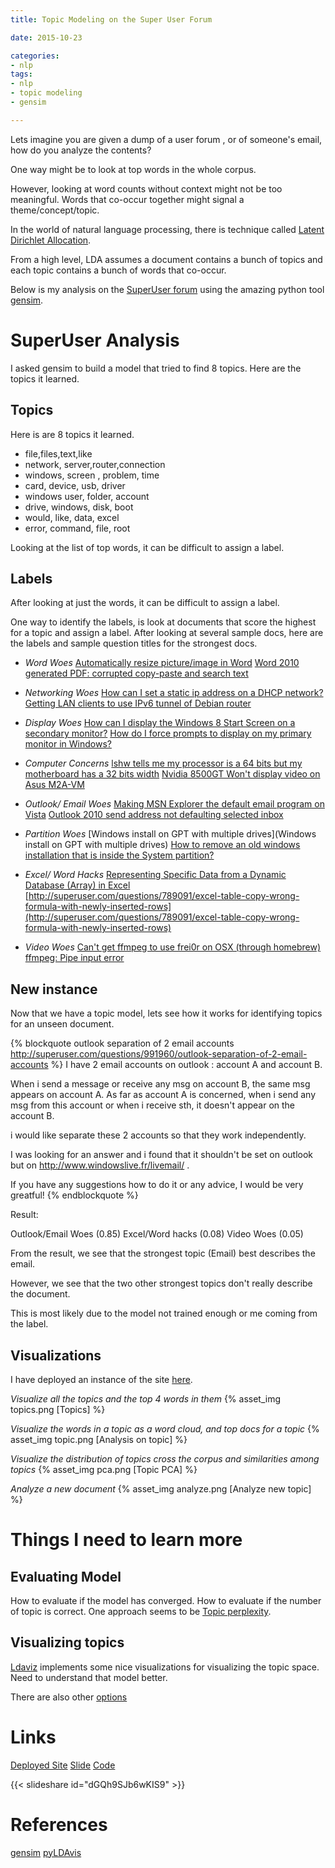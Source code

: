 ```yaml
---
title: Topic Modeling on the Super User Forum

date: 2015-10-23

categories:
- nlp
tags:
- nlp
- topic modeling
- gensim

---
```



Lets imagine you are given a dump of a user forum , or of someone's email, how do you analyze the contents?        

One way might be to look at top words in the whole corpus.


<!--more-->

However, looking at word counts without context might not be too meaningful. Words that co-occur together might signal a theme/concept/topic.

In the world of natural language processing, there is technique called [Latent Dirichlet Allocation](https://en.wikipedia.org/wiki/Latent_Dirichlet_allocation).

From a high level, LDA assumes a document contains a bunch of topics and each topic contains a bunch of words that co-occur.

Below is my analysis on the [SuperUser forum](http://superuser.com/) using the amazing python tool [gensim](https://radimrehurek.com/gensim/).


# SuperUser Analysis


I asked gensim to build a model that tried to find 8 topics. Here are the topics it learned.


## Topics
Here is are 8 topics it learned.

- file,files,text,like
- network, server,router,connection
- windows, screen , problem, time
- card, device, usb, driver
- windows user, folder, account
- drive, windows, disk, boot
- would, like, data, excel
- error, command, file, root

Looking at the list of top words, it can be difficult to assign a label.

## Labels
After looking at just the words, it can be difficult to assign a label.

One way to identify the labels, is look at documents that score the highest for a topic and assign a label.
After looking at several sample docs, here are the labels and sample question titles for the strongest docs.


- *Word Woes*
[Automatically resize picture/image in Word](http://superuser.com/questions/158626)
[Word 2010 generated PDF: corrupted copy-paste and search text](http://superuser.com/questions/654436)

- *Networking Woes*
[How can I set a static ip address on a DHCP network?](http://superuser.com/questions/493823)
[Getting LAN clients to use IPv6 tunnel of Debian router](http://superuser.com/questions/795133)

- *Display Woes*
[How can I display the Windows 8 Start Screen on a secondary monitor?](http://superuser.com/questions/491258)
[How do I force prompts to display on my primary monitor in Windows?](http://superuser.com/questions/753259)


- *Computer Concerns*
[lshw tells me my processor is a 64 bits but my motherboard has a 32 bits width](http://superuser.com/questions/490589/lshw-tells-me-my-processor-is-a-64-bits-but-my-motherboard-has-a-32-bits-width)
[Nvidia 8500GT Won't display video on Asus M2A-VM](http://superuser.com/questions/697903/nvidia-8500gt-wont-display-video-on-asus-m2a-vm)

- *Outlook/ Email Woes*
[Making MSN Explorer the default email program on Vista](http://superuser.com/questions/36907/making-msn-explorer-the-default-email-program-on-vista)
[Outlook 2010 send address not defaulting selected inbox](http://superuser.com/questions/796598/outlook-2010-send-address-not-defaulting-selected-inbox)

- *Partition Woes*
[Windows install on GPT with multiple drives](Windows install on GPT with multiple drives)
[How to remove an old windows installation that is inside the System partition?](http://superuser.com/questions/625077/how-to-remove-an-old-windows-installation-that-is-inside-the-system-partition)

- *Excel/ Word Hacks*
[Representing Specific Data from a Dynamic Database (Array) in Excel](http://superuser.com/questions/748449/representing-specific-data-from-a-dynamic-database-array-in-excel)
[http://superuser.com/questions/789091/excel-table-copy-wrong-formula-with-newly-inserted-rows](http://superuser.com/questions/789091/excel-table-copy-wrong-formula-with-newly-inserted-rows)

- *Video Woes*
[Can't get ffmpeg to use frei0r on OSX (through homebrew)](http://superuser.com/questions/396834/cant-get-ffmpeg-to-use-frei0r-on-osx-through-homebrew)
[ffmpeg: Pipe input error](http://superuser.com/questions/479063/ffmpeg-pipe-input-error)


## New instance
Now that we have a topic model, lets see how it works for identifying topics for an unseen document.

{% blockquote outlook separation of 2 email accounts http://superuser.com/questions/991960/outlook-separation-of-2-email-accounts %}
I have 2 email accounts on outlook : account A and account B.

When i send a message or receive any msg on account B, the same msg appears on account A. As far as account A is concerned, when i send any msg from this account or when i receive sth, it doesn't appear on the account B.

i would like separate these 2 accounts so that they work independently.

I was looking for an answer and i found that it shouldn't be set on outlook but on http://www.windowslive.fr/livemail/ .

If you have any suggestions how to do it or any advice, I would be very greatful!
{% endblockquote %}


Result:

Outlook/Email Woes (0.85)
Excel/Word hacks (0.08)
Video Woes (0.05)

From the result, we see that the strongest topic (Email) best describes the email.

However, we see that the two other strongest topics don't really describe the document.

This is most likely due to the model not trained enough or me coming from the label.

## Visualizations
I have deployed an instance of the site [here](https://superuser-topic-modeling.herokuapp.com/).

*Visualize all the topics and the top 4 words in them*
{% asset_img  topics.png [Topics] %}

*Visualize the words in a topic as a word cloud, and top docs for a topic*
{% asset_img  topic.png [Analysis on topic] %}

*Visualize the distribution of topics cross the corpus and similarities among topics*
{% asset_img  pca.png [Topic PCA] %}

*Analyze a new document*
{% asset_img  analyze.png [Analyze new topic] %}

# Things I need to learn more



## Evaluating Model
How to evaluate if the model has converged. How to evaluate if the number of topic is correct.
One approach seems to be [Topic perplexity](http://qpleple.com/perplexity-to-evaluate-topic-models/).

## Visualizing topics
[Ldaviz](https://github.com/benmarwick/LDAviz) implements some nice visualizations for visualizing the topic space. Need to understand that model better.

There are also other [options](https://de.dariah.eu/tatom/topic_model_visualization.html)

# Links
[Deployed Site](https://superuser-topic-modeling.herokuapp.com)
[Slide](http://www.slideshare.net/nidhinpattaniyil/topic-modelling-on-superuser-forum)
[Code](https://github.com/npatta01/superuser-topic-modeling)

{{< slideshare id="dGQh9SJb6wKIS9" >}}









# References
[gensim](https://radimrehurek.com/gensim/)
[pyLDAvis](https://github.com/bmabey/pyLDAvis)
